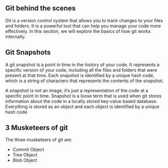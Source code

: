 
## Git behind the scenes
Git is a version control system that allows you to track changes to your files and folders. It is a powerful tool that can help you manage your code more effectively. In this section, we will explore the basics of how git works internally.

## Git Snapshots
A git snapshot is a point in time in the history of your code. It represents a specific version of your code, including all the files and folders that were present at that time. Each snapshot is identified by a unique hash code, which is a string of characters that represents the contents of the snapshot.

A snapshot is not an image, it’s just a representation of the code at a specific point in time. Snapshot is a loose term that is used when git stores information about the code in a locally stored key-value based database. Everything is stored as an object and each object is identified by a unique hash code.

## 3 Musketeers of git

The three musketeers of git are:

- Commit Object
- Tree Object
- Blob Object
